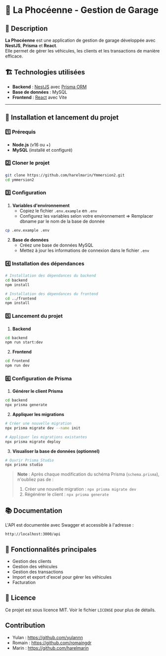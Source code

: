 # 🚗 La Phocéenne - Gestion de Garage

## 📌 Description

**La Phocéenne** est une application de gestion de garage développée avec **NestJS**, **Prisma** et **React**.  
Elle permet de gérer les véhicules, les clients et les transactions de manière efficace.

## 🏗️ Technologies utilisées

- **Backend** : [NestJS](https://nestjs.com/) avec [Prisma ORM](https://www.prisma.io/)
- **Base de données** : MySQL
- **Frontend** : [React](https://react.dev/) avec Vite

---

## 🚀 Installation et lancement du projet

### 1️⃣ Prérequis

- **Node.js** (v16 ou +)
- **MySQL** (installé et configuré)

### 2️⃣ Cloner le projet

```bash
git clone https://github.com/harelmarin/Ymmersion2.git
cd ymmersion2
```

### 3️⃣ Configuration

1. **Variables d'environnement**
   - Copiez le fichier `.env.example` en `.env`
   - Configurez les variables selon votre environnement => Remplacer dbname par le nom de la base de donnée

```bash
cp .env.example .env
```

2. **Base de données**
   - Créez une base de données MySQL
   - Mettez à jour les informations de connexion dans le fichier `.env`

### 4️⃣ Installation des dépendances

```bash
# Installation des dépendances du backend
cd backend
npm install

# Installation des dépendances du frontend
cd ../frontend
npm install
```

### 5️⃣ Lancement du projet

1. **Backend**

```bash
cd backend
npm run start:dev
```

2. **Frontend**

```bash
cd frontend
npm run dev
```

### 6️⃣ Configuration de Prisma

1. **Générer le client Prisma**

```bash
cd backend
npx prisma generate
```

2. **Appliquer les migrations**

```bash
# Créer une nouvelle migration
npx prisma migrate dev --name init

# Appliquer les migrations existantes
npx prisma migrate deploy
```

3. **Visualiser la base de données (optionnel)**

```bash
# Ouvrir Prisma Studio
npx prisma studio
```

> **Note** : Après chaque modification du schéma Prisma (`schema.prisma`), n'oubliez pas de :
>
> 1. Créer une nouvelle migration : `npx prisma migrate dev`
> 2. Régénérer le client : `npx prisma generate`

## 📚 Documentation

L'API est documentée avec Swagger et accessible à l'adresse :

```
http://localhost:3000/api
```

## 🔑 Fonctionnalités principales

- Gestion des clients
- Gestion des véhicules
- Gestion des transactions
- Import et export d'excel pour gérer les véhicules
- Facturation

## 📝 Licence

Ce projet est sous licence MIT. Voir le fichier `LICENSE` pour plus de détails.

## Contribution

- Yulan : https://github.com/yulannn
- Romain : https://github.com/romaingdr
- Marin : https://github.com/harelmarin
